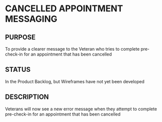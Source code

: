 # CANCELLED APPOINTMENT MESSAGING

## PURPOSE
To provide a clearer message to the Veteran who tries to complete pre-check-in for an appointment that has been cancelled

## STATUS
In the Product Backlog, but Wireframes have not yet been developed

## DESCRIPTION
Veterans will now see a new error message when they attempt to complete pre-check-in for an appointment that has been cancelled
